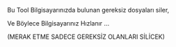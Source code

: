Bu Tool Bilgisayarınızda bulunan gereksiz dosyaları siler,



Ve Böylece Bilgisayarınız Hızlanır ...



(MERAK ETME SADECE GEREKSİZ OLANLARI SİLİCEK)
